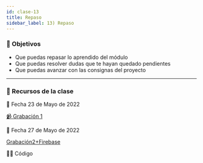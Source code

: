 ```yaml
---
id: clase-13
title: Repaso
sidebar_label: 13) Repaso
---
```


### 🏁 Objetivos

- Que puedas repasar lo aprendido del módulo
- Que puedas resolver dudas que te hayan quedado pendientes
- Que puedas avanzar con las consignas del proyecto

---

### 🚀 Recursos de la clase

📆 Fecha 23 de Mayo de 2022

[📹 Grabación 1](https://us02web.zoom.us/rec/share/0oJd_8ahGmracGrj8iDbeYNTWCw5iD931PGDchLf5y-Lr_ME_WaWfa7vLkrY5wE.c9QagL4rDBf4A-TJ?startTime=1653343384000)

📆 Fecha 27 de Mayo de 2022

[Grabación2+Firebase](https://us02web.zoom.us/rec/share/0i8UsO5BQR9vJt-3ppwmOeasQN5Wzum9LhcIW9sTi2IF0B3_1XxohPaWshMT7Pvz.-SD5iDXuvV2mayEX?startTime=1653689124000)

👩‍💻 Código
